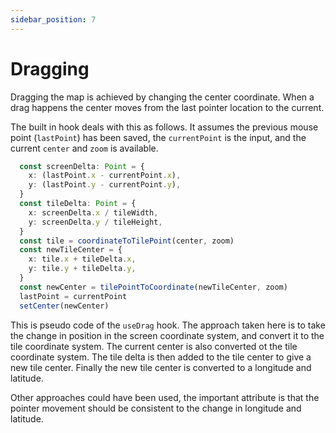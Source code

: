 ```yaml
---
sidebar_position: 7
---
```


# Dragging

Dragging the map is achieved by changing the center coordinate. When
a drag happens the center moves from the last pointer location to the
current.

The built in hook deals with this as follows. It assumes the previous
mouse point (`lastPoint`) has been saved, the `currentPoint` is the
input, and the current `center` and 
`zoom` is available. 

```ts
  const screenDelta: Point = {
    x: (lastPoint.x - currentPoint.x),
    y: (lastPoint.y - currentPoint.y),
  }
  const tileDelta: Point = {
    x: screenDelta.x / tileWidth,
    y: screenDelta.y / tileHeight,
  }
  const tile = coordinateToTilePoint(center, zoom)
  const newTileCenter = {
    x: tile.x + tileDelta.x,
    y: tile.y + tileDelta.y,
  }
  const newCenter = tilePointToCoordinate(newTileCenter, zoom)
  lastPoint = currentPoint
  setCenter(newCenter)
```

This is pseudo code of the `useDrag` hook. The approach taken here
is to take the change in position in the screen coordinate system,
and convert it to the tile coordinate system. The current center is
also converted ot the tile coordinate system. The tile delta is then
added to the tile center to give a new tile center. Finally the new
tile center is converted to a longitude and latitude.

Other approaches could have been used, the important attribute is that
the pointer movement should be consistent to the change in longitude
and latitude.
